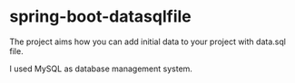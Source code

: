 # spring-boot-datasqlfile

The project aims how you can add initial data to your project with data.sql file.

I used MySQL as database management system.
